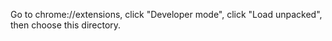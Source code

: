 Go to chrome://extensions, click "Developer mode", click "Load unpacked", then choose this directory.
